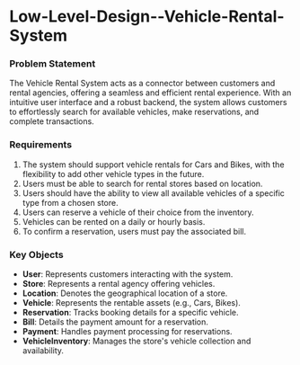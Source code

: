 # Low-Level-Design--Vehicle-Rental-System
### Problem Statement

The Vehicle Rental System acts as a connector between customers and rental agencies, offering a seamless and efficient rental experience. With an intuitive user interface and a robust backend, the system allows customers to effortlessly search for available vehicles, make reservations, and complete transactions.

### Requirements

1. The system should support vehicle rentals for Cars and Bikes, with the flexibility to add other vehicle types in the future.
2. Users must be able to search for rental stores based on location.
3. Users should have the ability to view all available vehicles of a specific type from a chosen store.
4. Users can reserve a vehicle of their choice from the inventory.
5. Vehicles can be rented on a daily or hourly basis.
6. To confirm a reservation, users must pay the associated bill.

### Key Objects

- **User**: Represents customers interacting with the system.
- **Store**: Represents a rental agency offering vehicles.
- **Location**: Denotes the geographical location of a store.
- **Vehicle**: Represents the rentable assets (e.g., Cars, Bikes).
- **Reservation**: Tracks booking details for a specific vehicle.
- **Bill**: Details the payment amount for a reservation.
- **Payment**: Handles payment processing for reservations.
- **VehicleInventory**: Manages the store's vehicle collection and availability.
